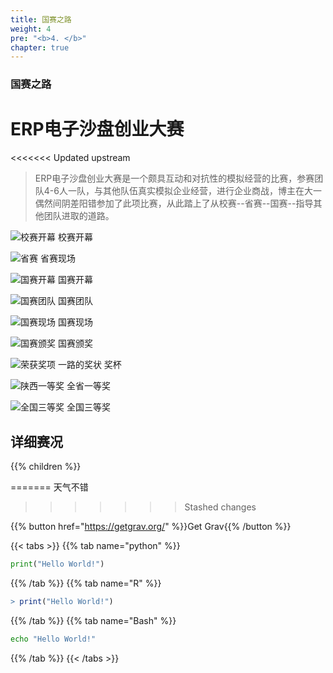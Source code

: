 ```yaml
---
title: 国赛之路
weight: 4
pre: "<b>4. </b>"
chapter: true
---
```


### 国赛之路

# ERP电子沙盘创业大赛

<<<<<<< Updated upstream
> ERP电子沙盘创业大赛是一个颇具互动和对抗性的模拟经营的比赛，参赛团队4-6人一队，与其他队伍真实模拟企业经营，进行企业商战，博主在大一偶然间阴差阳错参加了此项比赛，从此踏上了从校赛--省赛--国赛--指导其他团队进取的道路。

![校赛开幕](https://cdn.jsdelivr.net/gh/jn66/blogimg@master/2021-04-08-c0e7.jpg)
校赛开幕

![省赛](https://cdn.jsdelivr.net/gh/jn66/blogimg@master/2021-04-08-9ed9.jpg)
省赛现场

![国赛开幕](https://cdn.jsdelivr.net/gh/jn66/blogimg@master/2021-04-08-0d01.jpg)
国赛开幕



![国赛团队](https://cdn.jsdelivr.net/gh/jn66/blogimg@master/2021-04-08-8812.jpg)
国赛团队 


![国赛现场](https://cdn.jsdelivr.net/gh/jn66/blogimg@master/2021-04-08-9aa6.jpg)
国赛现场

![国赛颁奖](https://cdn.jsdelivr.net/gh/jn66/blogimg@master/2021-04-08-ebe8.jpg)
国赛颁奖


![荣获奖项](https://cdn.jsdelivr.net/gh/jn66/blogimg@master/2021-04-08-cd7f.jpg)
一路的奖状 奖杯



![陕西一等奖](https://cdn.jsdelivr.net/gh/jn66/blogimg@master/2021-04-08-d37c.jpg) 全省一等奖



![全国三等奖](https://cdn.jsdelivr.net/gh/jn66/blogimg@master/2021-04-08-f94f.jpg) 全国三等奖



## 详细赛况

{{% children  %}}





 
=======
天气不错
>>>>>>> Stashed changes

{{% button href="https://getgrav.org/" %}}Get Grav{{% /button %}}

{{< tabs >}}
{{% tab name="python" %}}
```python
print("Hello World!")
```
{{% /tab %}}
{{% tab name="R" %}}
```R
> print("Hello World!")
```
{{% /tab %}}
{{% tab name="Bash" %}}
```Bash
echo "Hello World!"
```
{{% /tab %}}
{{< /tabs >}}